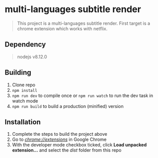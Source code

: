 # multi-languages subtitle render
> This project is a multi-languages subtitle render. First target is a chrome extension which works with netflix.
## Dependency
> nodejs v8.12.0

## Building

1.  Clone repo
2.  `npm install`
3.  `npm run dev` to compile once or `npm run watch` to run the dev task in watch mode
4.  `npm run build` to build a production (minified) version

## Installation

1.  Complete the steps to build the project above
2.  Go to [_chrome://extensions_](chrome://extensions) in Google Chrome
3.  With the developer mode checkbox ticked, click **Load unpacked extension...** and select the _dist_ folder from this repo
